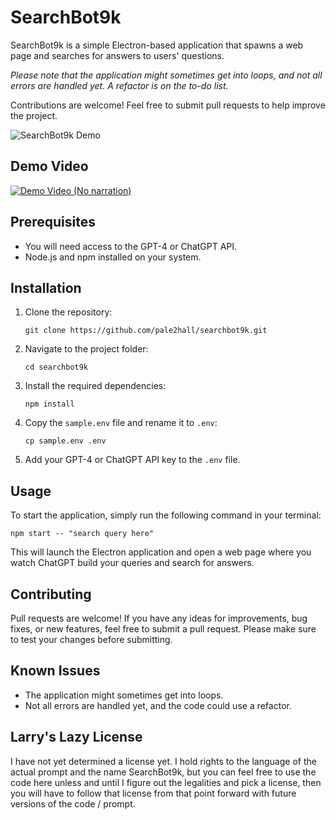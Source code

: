 # SearchBot9k

SearchBot9k is a simple Electron-based application that spawns a web page and searches for answers to users' questions.

_Please note that the application might sometimes get into loops, and not all errors are handled yet. A refactor is on the to-do list._

Contributions are welcome! Feel free to submit pull requests to help improve the project.

![SearchBot9k Demo](https://i.imgur.com/hLiz5i0.png)

## Demo Video

[![Demo Video (No narration)](http://img.youtube.com/vi/hdYn2XcSAek/0.jpg)](http://www.youtube.com/watch?v=hdYn2XcSAek "Demo Video")

## Prerequisites

- You will need access to the GPT-4 or ChatGPT API.
- Node.js and npm installed on your system.

## Installation

1. Clone the repository:
   ```
   git clone https://github.com/pale2hall/searchbot9k.git
   ```
2. Navigate to the project folder:
   ```
   cd searchbot9k
   ```
3. Install the required dependencies:
   ```
   npm install
   ```
4. Copy the `sample.env` file and rename it to `.env`:
   ```
   cp sample.env .env
   ```
5. Add your GPT-4 or ChatGPT API key to the `.env` file.

## Usage

To start the application, simply run the following command in your terminal:

```
npm start -- "search query here"
```

This will launch the Electron application and open a web page where you watch ChatGPT build your queries and search for answers.

## Contributing

Pull requests are welcome! If you have any ideas for improvements, bug fixes, or new features, feel free to submit a pull request. Please make sure to test your changes before submitting.

## Known Issues

- The application might sometimes get into loops.
- Not all errors are handled yet, and the code could use a refactor.

## Larry's Lazy License

I have not yet determined a license yet. I hold rights to the language of the actual prompt and the name SearchBot9k, but you can feel free to use the code here unless and until I figure out the legalities and pick a license, then you will have to follow that license from that point forward with future versions of the code / prompt.
